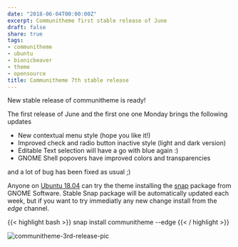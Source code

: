 ```yaml
---
date: "2018-06-04T00:00:00Z"
excerpt: Communitheme first stable release of June
draft: false
share: true
tags:
- communitheme
- ubuntu
- bionicbeaver
- theme
- opensource
title: Communitheme 7th stable release
---
```


New stable release of communitheme is ready!

The first release of June and the first one one Monday brings the following updates

- New contextual menu style (hope you like it!)
- Improved check and radio button inactive style (light and dark version)
- Editable Text selection will have a go with blue again :)
- GNOME Shell popovers have improved colors and transparencies

and a lot of bug has been fixed as usual ;)

Anyone on [Ubuntu 18.04](https://www.ubuntu.com/download/desktop) can try the theme installing the [snap](https://snapcraft.io/communitheme) package from GNOME Software.
Stable Snap package will be automatically updated each week, but if you want to try immediatly any new change install from the *edge* channel.

{{< highlight bash >}}
snap install communitheme --edge
{{< / highlight >}}

![communitheme-3rd-release-pic](/images/communitheme-3rd-release-pic.jpeg)
